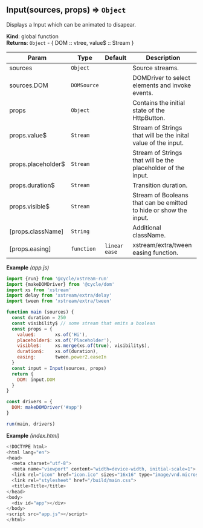 <a name="Input"></a>

## Input(sources, props) ⇒ <code>Object</code>
Displays a Input which can be animated to disapear.

**Kind**: global function  
**Returns**: <code>Object</code> - {
   DOM :: vtree,
   value$ :: Stream
}  

| Param | Type | Default | Description |
| --- | --- | --- | --- |
| sources | <code>Object</code> |  | Source streams. |
| sources.DOM | <code>DOMSource</code> |  | DOMDriver to select elements and invoke events. |
| props | <code>Object</code> |  | Contains the initial state of the HttpButton. |
| props.value$ | <code>Stream</code> |  | Stream of Strings that will be the inital value of the input. |
| props.placeholder$ | <code>Stream</code> |  | Stream of Strings that will be the placeholder of the input. |
| props.duration$ | <code>Stream</code> |  | Transition duration. |
| props.visible$ | <code>Stream</code> |  | Stream of Booleans that can be emitted to hide or show the input. |
| [props.className] | <code>String</code> |  | Additional className. |
| [props.easing] | <code>function</code> | <code>linear ease</code> | xstream/extra/tween easing function. |

**Example** *(app.js)*  
```js
import {run} from '@cycle/xstream-run'
import {makeDOMDriver} from '@cycle/dom'
import xs from 'xstream'
import delay from 'xstream/extra/delay'
import tween from 'xstream/extra/tween'

function main (sources) {
  const duration = 250
  const visibility$ // some stream that emits a boolean
  const props = {
    value$:       xs.of('Hi'),
    placeholder$: xs.of('Placeholder'),
    visible$:     xs.merge(xs.of(true), visibility$),
    duration$:    xs.of(duration),
    easing:       tween.power2.easeIn
  }
  const input = Input(sources, props)
  return {
    DOM: input.DOM
  }
}

const drivers = {
  DOM: makeDOMDriver('#app')
}

run(main, drivers)
```
**Example** *(index.html)*  
```js
<!DOCTYPE html>
<html lang="en">
<head>
  <meta charset="utf-8">
  <meta name="viewport" content="width=device-width, initial-scale=1">
  <link rel="icon" href="icon.ico" sizes="16x16" type="image/vnd.microsoft.icon">
  <link rel="stylesheet" href="/build/main.css">
  <title>Title</title>
</head>
<body>
  <div id="app"></div>
</body>
<script src="app.js"></script>
</html>
```
